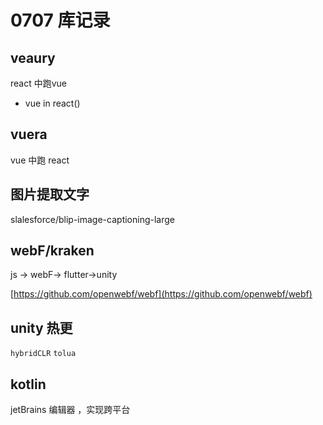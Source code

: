 # 0707 库记录

## veaury

react 中跑vue

- vue in react()

## vuera

vue 中跑 react

## 图片提取文字

slalesforce/blip-image-captioning-large

## webF/kraken

js → webF→ flutter→unity

[https://github.com/openwebf/webf](https://github.com/openwebf/webf)

## unity 热更

`hybridCLR`  `tolua`

## kotlin

jetBrains 编辑器 ，实现跨平台